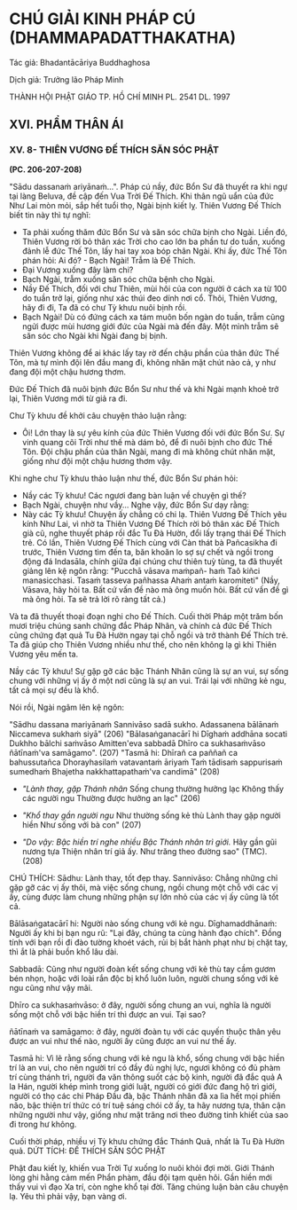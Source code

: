 # CHÚ GIẢI KINH PHÁP CÚ (DHAMMAPADATTHAKATHA)

Tác giả: Bhadantācāriya Buddhaghosa

Dịch giả: Trưởng lão Pháp Minh

THÀNH HỘI PHẬT GIÁO TP. HỒ CHÍ MINH
PL. 2541 DL. 1997

## XVI. PHẨM THÂN ÁI

### XV. 8- THIÊN VƯƠNG ĐẾ THÍCH SĂN SÓC PHẬT

**(PC. 206-207-208)**

"Sādu dassanaṁ ariyānaṁ...".
Pháp cú nầy, đức Bổn Sư đã thuyết ra khi ngự tại làng Beluva, đề cập đến Vua Trời Đế Thích.
Khi thân ngũ uẩn của đức Như Lai mòn mỏi, sắp hết tuổi thọ, Ngài bịnh kiết lỵ. Thiên Vương Đế
Thích biết tin này thì tự nghĩ:

- Ta phải xuống thăm đức Bổn Sư và săn sóc chữa bịnh cho Ngài.
  Liền đó, Thiên Vương rời bỏ thân xác Trời cho cao lớn ba phần tư do tuần, xuống đảnh lễ đức
  Thế Tôn, lấy hai tay xoa bóp chân Ngài. Khi ấy, đức Thế Tôn phán hỏi: Ai đó? - Bạch Ngài! Trẫm là Đế Thích.
- Đại Vương xuống đây làm chi?
- Bạch Ngài, trẫm xuống săn sóc chữa bệnh cho Ngài.
- Nầy Đế Thích, đối với chư Thiên, mùi hôi của con người ở cách xa từ 100 do tuần trở lại, giống như xác thúi đeo dính nơi cổ. Thôi, Thiên Vương, hãy đi đi, Ta đã có chư Tỳ khưu nuôi bịnh rồi.
- Bạch Ngài! Dù có đứng cách xa tám muôn bốn ngàn do tuần, trẫm cũng ngửi được mùi hương giới đức của Ngài mà đến đây. Một mình trẫm sẽ săn sóc cho Ngài khi Ngài đang bị bịnh.

Thiên Vương không để ai khác lấy tay rờ đến chậu phần của thân đức Thế Tôn, mà tự mình đội lên đầu mang đi, không nhăn mặt chút nào cả, y như đang đội một chậu hương thơm.

Đức Đế Thích đã nuôi bịnh đức Bổn Sư như thế và khi Ngài mạnh khoẻ trở lại, Thiên Vương mới từ giả ra đi.

Chư Tỳ khưu đề khởi câu chuyện thảo luận rằng:

- Ôi! Lớn thay là sự yêu kính của đức Thiên Vương đối với đức Bổn Sư. Sự vinh quang cõi Trời như thế mà dám bỏ, để đi nuôi bịnh cho đức Thế Tôn. Đội chậu phần của thân Ngài, mang đi mà không chút nhăn mặt, giống như đội một chậu hương thơm vậy.

Khi nghe chư Tỳ khưu thảo luận như thế, đức Bổn Sư phán hỏi:

- Nầy các Tỳ khưu! Các ngươi đang bàn luận về chuyện gì thế?
- Bạch Ngài, chuyện như vầy...
  Nghe vậy, đức Bổn Sư dạy rằng:
- Này các Tỳ khưu! Chuyện ấy chẳng có chi lạ. Thiên Vương Đế Thích yêu kính Như Lai, vì nhờ ta Thiên Vương Đế Thích rời bỏ thân xác Đế Thích già cũ, nghe thuyết pháp rồi đắc Tu Đà Hườn, đổi lấy trạng thái Đế Thích trẻ. Có lần, Thiên Vương Đế Thích cùng với Càn thát bà Pañcasikha đi trước,
  Thiên Vương tìm đến ta, băn khoăn lo sợ sự chết và ngồi trong động đá Indasāla, chính giữa đại chúng chư thiên tuỳ tùng, ta đã thuyết giảng lên kệ ngôn rằng: "Pucchā vāsava maṁpañ- haṁ
  Taõ kiñci manasicchasi.
  Tasaṁ tasseva pañhassa
  Ahaṁ antaṁ karomiteti" (Nầy, Vāsava, hãy hỏi ta. Bất cứ vấn đề nào mà ông muốn hỏi. Bất cứ vấn đề gì mà ông hỏi. Ta sẽ trả lời rõ ràng tất cả.)

Và ta đã thuyết thoại đoạn nghi cho Đế Thích. Cuối thời Pháp một trăm bốn mươi triệu chúng sanh chứng đắc Pháp Nhãn, và chính cả đức Đế Thích cũng chứng đạt quả Tu Đà Hườn ngay tại chỗ ngồi và trở thành Đế Thích trẻ. Ta đã giúp cho Thiên Vương nhiều như thế, cho nên không lạ gì khi
Thiên Vương yêu mến ta.

Nầy các Tỳ khưu! Sự gặp gỡ các bậc Thánh Nhân cũng là sự an vui, sự sống chung với những vị ấy ở một nơi cũng là sự an vui. Trái lại với những kẻ ngu, tất cả mọi sự đều là khổ.

Nói rồi, Ngài ngâm lên kệ ngôn:

"Sādhu dassana mariyānaṁ
Sannivāso sadā sukho.
Adassanena bālānaṁ
Niccameva sukhaṁ siyā" (206) "Bālasaṅganacārī hi
Dīghaṁ addhāna socati
Dukhho bālchi saṁvāso
Amitten'eva sabbadā
Dhīro ca sukhasaṁvāso ñātīnaṁ'va samāgamo". (207) "Tasmā hi: Dhīrañ ca paññañ ca bahussutañca
Dhorayhasilaṁ vatavantaṁ āriyaṁ
Taṁ tādisaṁ sappurisaṁ sumedhaṁ
Bhajetha nakkhattapathaṁ'va candimā" (208)

- _"Lành thay, gặp Thánh nhân_
  Sống chung thường hưởng lạc
  Không thấy các người ngu
  Thường được hưởng an lạc" (206)

- _"Khổ thay gần người ngu_
  Như thường sống kẻ thù
  Lành thay gặp người hiền
  Như sống với bà con" (207)

- _"Do vậy: Bậc hiền trí nghe nhiều Bậc Thánh nhân trì giới._
  Hãy gần gũi nương tựa Thiện nhân trí giả ấy.
  Như trăng theo đường sao" (TMC). (208)

CHÚ THÍCH:
Sādhu: Lành thay, tốt đẹp thay.
Sannivāso: Chẳng những chỉ gặp gỡ các vị ấy thôi, mà việc sống chung, ngồi chung một chỗ với các vị ấy, cùng được làm chung những phận sự lớn nhỏ của các vị ấy cũng là tốt cả.

Bālāsaṅgatacārī hi: Người nào sống chung với kẻ ngu.
Dīghamaddhānaṁ: Người ấy khi bị bạn ngu rũ: "Lại đây, chúng ta cùng hành đạo chích". Đồng tính với bạn rồi đi đào tường khoét vách, rủi bị bắt hành phạt như bị chặt tay, thì ắt là phải buồn khổ lâu dài.

Sabbadā: Cũng như người đoàn kết sống chung với kẻ thù tay cầm gươm bén nhọn, hoặc với loài rắn độc bị khổ luôn luôn, người chung sống với kẻ ngu cũng như vậy mãi.

Dhīro ca sukhasaṁvāso: ở đây, người sống chung an vui, nghĩa là người sống một chỗ với bậc hiền trí thì được an vui. Tại sao?

ñātīnaṁ va samāgamo: ở đây, người đoàn tụ với các quyến thuộc thân yêu được an vui như thế nào, người ấy cũng được an vui nư thế ấy.

Tasmā hi: Vì lẽ rằng sống chung với kẻ ngu là khổ, sống chung với bậc hiền trí là an vui, cho nên người trí có đầy đủ nghị lực, ngươi không có đủ phàm trí cùng thánh trì, người đa văn thông suốt các bộ kinh, người đã đắc quả A la Hán, người khép mình trong giới luật, người có giới đức đang hộ trì giới, người có thọ các chi Pháp Đầu đà, bậc Thánh nhân đã xa lìa hết mọi phiền não, bậc thiện trí thức có trí tuệ sáng chói cở ấy, ta hãy nương tựa, thân cận những người như vậy, giống như mặt trăng nơi theo đường tinh khiết của sao đi trong hư không.

Cuối thời pháp, nhiều vị Tỳ khưu chứng đắc Thánh Quả, nhất là Tu Đà Hườn quả.
DỨT TÍCH: ĐẾ THÍCH SĂN SÓC PHẬT

Phật đau kiết lỵ, khiến vua Trời
Tự xuống lo nuôi khỏi đợi mời.
Giới Thánh lòng ghi hằng cảm mến
Phẩn phàm, đầu đội tạm quên hôi.
Gần hiền mới thấy vui vì đạo
Xa trí, còn nghe khổ tại đời.
Tăng chúng luận bàn câu chuyện lạ.
Yêu thì phải vậy, bạn vàng ơi.
